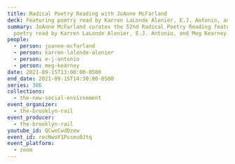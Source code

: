 ```yaml
---
title: Radical Poetry Reading with JoAnne McFarland
deck: Featuring poetry read by Karren LaLonde Alenier, E.J. Antonio, and Meg Kearney
summary: JoAnne McFarland curates the 52nd Radical Poetry Reading featuring
  poetry read by Karren LaLonde Alenier, E.J. Antonio, and Meg Kearney
people:
  - person: joanne-mcfarland
  - person: karren-lalonde-alenier
  - person: e-j-antonio
  - person: meg-kearney
date: 2021-09-15T13:00:00-0500
end_date: 2021-09-15T14:30:00-0500
series: 386
collections:
  - the-new-social-environment
event_organizer:
  - the-brooklyn-rail
event_producer:
  - the-brooklyn-rail
youtube_id: QCweCwdDzew
event_id: recNwoY1Psseu0Jtq
event_platform:
  - zoom
---
```

